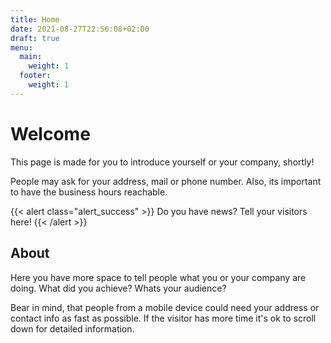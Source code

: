 ```yaml
---
title: Home
date: 2021-08-27T22:56:08+02:00
draft: true
menu:
  main:
    weight: 1
  footer:
    weight: 1
---
```

# Welcome

This page is made for you to introduce yourself or your company, shortly!

People may ask for your address, mail or phone number. Also, its important to have the business hours reachable.

{{< alert class="alert_success" >}}
  Do you have news? Tell your visitors here!
{{< /alert >}}

## About

Here you have more space to tell people what you or your company are doing. What did you achieve? Whats your audience?

Bear in mind, that people from a mobile device could need your address or contact info as fast as possible. If the visitor has more time it's ok to scroll down for detailed information.
